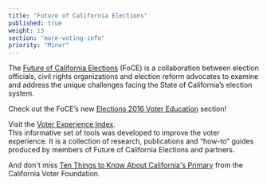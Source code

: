 ```yaml
---
title: "Future of California Elections"
published: true
weight: 13
section: "more-voting-info"
priority: "Minor"
---
```

The [Future of California Elections](http://futureofcaelections.org/) (FoCE) is a collaboration between election officials, civil rights organizations and election reform advocates to examine and address the unique challenges facing the State of California’s election system.  

Check out the FoCE’s new [Elections 2016 Voter Education](http://futureofcaelections.org/election2016/) section!  

Visit the [Voter Experience Index](http://futureofcaelections.org/vei/).  
This informative set of tools was developed to improve the voter experience. It is a collection of research, publications and “how-to” guides produced by members of Future of California Elections and partners.  

And don't miss [Ten Things to Know About California's Primary](http://www.calvoter.org/news/releases/tenthings.html?utm_source=042016_CVF-NEWS&utm_campaign=CVF-NEWS_042016&utm_medium=email) from the California Voter Foundation.  
